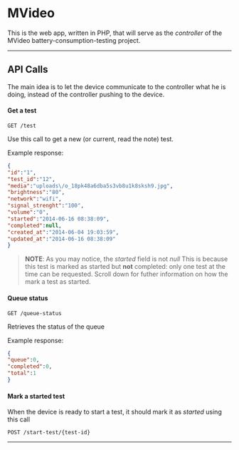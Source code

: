 MVideo
=====================

This is the web app, written in PHP, that will serve as the *controller* of the MVideo battery-consumption-testing project.

----------


API Calls
---------
The main idea is to let the device communicate to the controller what he is doing, instead of the controller pushing to the device.

> 


#### <i class="icon-file"></i> Get a test
``` 
GET /test
```
Use this call to get a new (or current, read the note) test.

Example response:
```json
{
"id":"1",
"test_id":"12",
"media":"uploads\/o_18pk48a6dba5s3vb8u1k8sksh9.jpg",
"brightness":"80",
"network":"wifi",
"signal_strenght":"100",
"volume":"0",
"started":"2014-06-16 08:38:09",
"completed":null,
"created_at":"2014-06-04 19:03:59",
"updated_at":"2014-06-16 08:38:09"
}
```

> **NOTE**: As you may notice, the *started* field is not *null*
This is because this test is marked as started but **not** completed: only one test at the time can be requested.
Scroll down for futher information on how the mark a test as started.


#### <i class="icon-search"></i> Queue status
``` 
GET /queue-status
```
Retrieves the status of the queue

Example response:
```json
{
"queue":0,
"completed":0,
"total":1
}
```

#### <i class="icon-pencil"></i> Mark a started test

When the device is ready to start a test, it should mark it as *started* using this call
``` 
POST /start-test/{test-id}
```

----------
